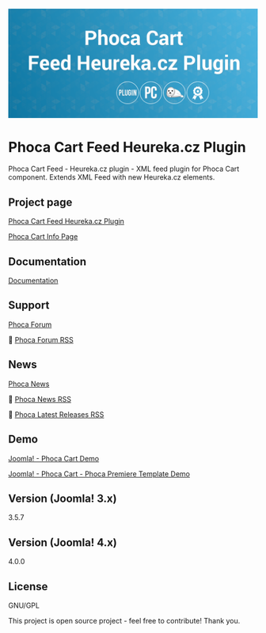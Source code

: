 



![Phoca Cart Feed Heureka.cz Plugin](https://github.com/PhocaCz/PhocaCartFeedHeurekaCzPlugin/blob/master/heureka_cz.png?raw=true)

# Phoca Cart Feed Heureka.cz Plugin



Phoca Cart Feed - Heureka.cz plugin - XML feed plugin for Phoca Cart component. Extends XML Feed with new Heureka.cz elements.



## Project page

[Phoca Cart Feed Heureka.cz Plugin](https://www.phoca.cz/phocacart-extensions/2-plugins/45-feed-heureka-cz-plugin)

[Phoca Cart Info Page](https://www.phoca.cz/project/phocacart-joomla-ecommerce)



## Documentation

[Documentation](https://www.phoca.cz/documentation/category/115-phoca-cart)





## Support

[Phoca Forum](https://www.phoca.cz/forum)

:bell: [Phoca Forum RSS](https://www.phoca.cz/forum/app.php/feed)



## News

[Phoca News](https://www.phoca.cz/news)

:bell: [Phoca News RSS](https://www.phoca.cz/news?format=feed&type=rss)

:bell: [Phoca Latest Releases RSS](https://www.phoca.cz/download/feed/111?format=feed&type=rss)



## Demo

[Joomla! - Phoca Cart Demo](https://www.phoca.cz/phocacartdemo/)

[Joomla! - Phoca Cart - Phoca Premiere Template Demo](https://www.phoca.cz/phocacartdemo/premiere/)



## Version (Joomla! 3.x)

3.5.7

## Version (Joomla! 4.x)

4.0.0



## License

GNU/GPL



This project is open source project - feel free to contribute! Thank you.
